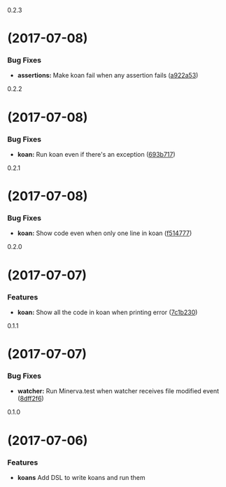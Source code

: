 <a name="https://github.com/uesteibar/minerva/tree/v0.2.3">0.2.3</a>
#  (2017-07-08)


### Bug Fixes

* **assertions:** Make koan fail when any assertion fails ([a922a53](https://github.com/uesteibar/minerva/commit/a922a53))


<a name="https://github.com/uesteibar/minerva/tree/v0.2.2">0.2.2</a>
#  (2017-07-08)


### Bug Fixes

* **koan:** Run koan even if there's an exception ([693b717](https://github.com/uesteibar/minerva/commit/693b717))


<a name="https://github.com/uesteibar/minerva/tree/v0.2.1">0.2.1</a>
#  (2017-07-08)


### Bug Fixes

* **koan:** Show code even when only one line in koan ([f514777](https://github.com/uesteibar/minerva/commit/f514777))


<a name="https://github.com/uesteibar/minerva/tree/v0.2.0">0.2.0</a>
#  (2017-07-07)


### Features

* **koan:** Show all the code in koan when printing error ([7c1b230](https://github.com/uesteibar/minerva/commit/7c1b230))


<a name="https://github.com/uesteibar/minerva/tree/v0.1.1">0.1.1</a>
#  (2017-07-07)


### Bug Fixes

* **watcher:** Run Minerva.test when watcher receives file modified event ([8dff2f6](https://github.com/uesteibar/minerva/commit/8dff2f6))


<a name="">0.1.0</a>
#  (2017-07-06)


### Features

* **koans** Add DSL to write koans and run them
